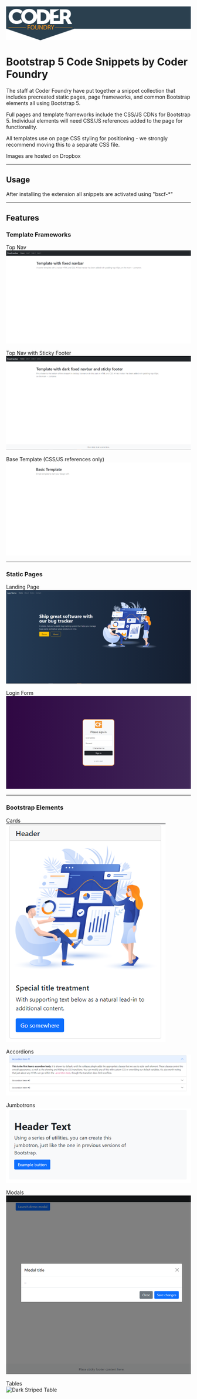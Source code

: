 ![Coder Foundry Header](/img/CFHeader.png)

# Bootstrap 5 Code Snippets by Coder Foundry
The staff at Coder Foundry have put together a snippet collection that includes precreated static pages,
page frameworks, and common Bootstrap elements all using Bootstrap 5.

Full pages and template frameworks include the CSS/JS CDNs for Bootstrap 5. Individual elements will need CSS/JS
references added to the page for functionality.

All templates use on page CSS styling for positioning - we strongly recommend moving this to a separate CSS file.

Images are hosted on Dropbox

---

## Usage

After installing the extension all snippets are activated using "bscf-*"

---

## Features

### Template Frameworks

Top Nav<br>
![Top Navigation](/img/TopNav.png)

Top Nav with Sticky Footer<br>
![Sticky Footer](/img/StickyFooter.png)

Base Template (CSS/JS references only)<br>
![Base Template](/img/BaseTemplate.png)

---

### Static Pages

Landing Page<br>
![Landing Page](/img/LandingPageDark.png)

Login Form<br>
![Login Form](/img/LoginForm.png)

---

### Bootstrap Elements

Cards<br>
![Kitchen Sink Card](/img/CardAll.png)

Accordions<br>
![Accordion](/img/Accordion.png)

Jumbotrons<br>
![Jumbotron](/img/Jumbotron.png)

Modals<br>
![Vertically Centered Large Modal](/img/ModalLargeCenter.png)

Tables<br>
![Dark Striped Table](/img/TableDarkStriped)